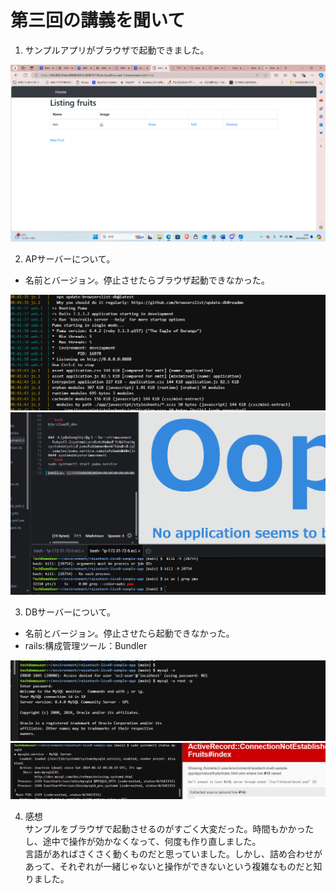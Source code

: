 # 第三回の講義を聞いて

1. サンプルアプリがブラウザで起動できました。  

![browser](images/browser.png)  


2. APサーバーについて。  
 - 名前とバージョン。停止させたらブラウザ起動できなかった。  
 
![apvr](images/apvr.png)  
![puma](images/puma.png)  

3. DBサーバーについて。  

- 名前とバージョン。停止させたら起動できなかった。  
- rails:構成管理ツール：Bundler  

![sqlvr](images/sqlvr.png)  
![sql](images/sql.png)  

4. 感想  
サンプルをブラウザで起動させるのがすごく大変だった。時間もかかったし、途中で操作が効かなくなって、何度も作り直しました。  
言語があればさくさく動くものだと思っていました。しかし、詰め合わせがあって、それぞれが一緒じゃないと操作ができないという複雑なものだと知りました。
